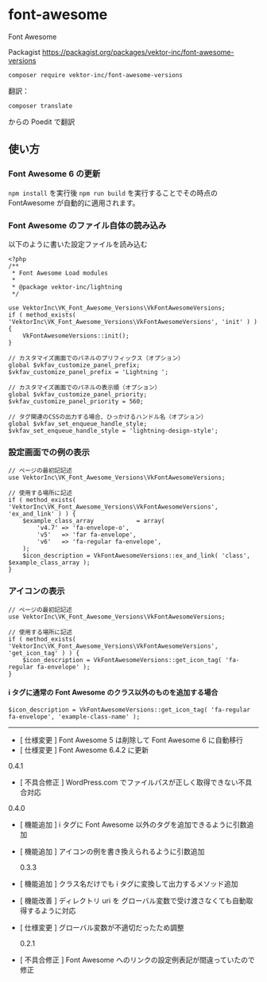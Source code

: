 # font-awesome

Font Awesome

Packagist
https://packagist.org/packages/vektor-inc/font-awesome-versions

```
composer require vektor-inc/font-awesome-versions
```

翻訳：

```
composer translate
```

からの Poedit で翻訳

## 使い方

### Font Awesome 6 の更新

`npm install` を実行後 `npm run build` を実行することでその時点の FontAwesome が自動的に適用されます。

### Font Awesome のファイル自体の読み込み

以下のように書いた設定ファイルを読み込む

```
<?php
/**
 * Font Awesome Load modules
 *
 * @package vektor-inc/lightning
 */

use VektorInc\VK_Font_Awesome_Versions\VkFontAwesomeVersions;
if ( method_exists( 'VektorInc\VK_Font_Awesome_Versions\VkFontAwesomeVersions', 'init' ) ) {
	VkFontAwesomeVersions::init();
}

// カスタマイズ画面でのパネルのプリフィックス（オプション）
global $vkfav_customize_panel_prefix;
$vkfav_customize_panel_prefix = 'Lightning ';

// カスタマイズ画面でのパネルの表示順（オプション）
global $vkfav_customize_panel_priority;
$vkfav_customize_panel_priority = 560;

// タグ関連のCSSの出力する場合、ひっかけるハンドル名（オプション）
global $vkfav_set_enqueue_handle_style;
$vkfav_set_enqueue_handle_style = 'lightning-design-style';
```

### 設定画面での例の表示

```
// ページの最初記記述
use VektorInc\VK_Font_Awesome_Versions\VkFontAwesomeVersions;

// 使用する場所に記述
if ( method_exists( 'VektorInc\VK_Font_Awesome_Versions\VkFontAwesomeVersions', 'ex_and_link' ) ) {
	$example_class_array            = array(
		'v4.7' => 'fa-envelope-o',
		'v5'   => 'far fa-envelope',
		'v6'   => 'fa-regular fa-envelope',
	);
	$icon_description = VkFontAwesomeVersions::ex_and_link( 'class', $example_class_array );
}
```

### アイコンの表示

```
// ページの最初記記述
use VektorInc\VK_Font_Awesome_Versions\VkFontAwesomeVersions;

// 使用する場所に記述
if ( method_exists( 'VektorInc\VK_Font_Awesome_Versions\VkFontAwesomeVersions', 'get_icon_tag' ) ) {
	$icon_description = VkFontAwesomeVersions::get_icon_tag( 'fa-regular fa-envelope' );
}
```

#### i タグに通常の Font Awesome のクラス以外のものを追加する場合

```
$icon_description = VkFontAwesomeVersions::get_icon_tag( 'fa-regular fa-envelope', 'example-class-name' );
```

---

- [ 仕様変更 ] Font Awesome 5 は削除して Font Awesome 6 に自動移行
- [ 仕様変更 ] Font Awesome 6.4.2 に更新


0.4.1

- [ 不具合修正 ] WordPress.com でファイルパスが正しく取得できない不具合対応


0.4.0

- [ 機能追加 ] i タグに Font Awesome 以外のタグを追加できるように引数追加
- [ 機能追加 ] アイコンの例を書き換えられるように引数追加

  0.3.3

- [ 機能追加 ] クラス名だけでも i タグに変換して出力するメソッド追加
- [ 機能改善 ] ディレクトリ uri を グローバル変数で受け渡さなくても自動取得するように対応
- [ 仕様変更 ] グローバル変数が不適切だったため調整

  0.2.1

- [ 不具合修正 ] Font Awesome へのリンクの設定例表記が間違っていたので修正
